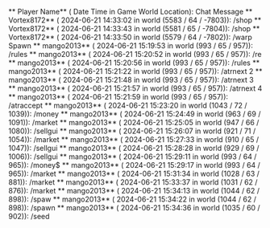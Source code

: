 ** Player Name** ( Date  Time in  Game World Location):  Chat Message
** Vortex8172** ( 2024-06-21  14:33:02 in  world (5583 / 64 / -7803)): /shop
** Vortex8172** ( 2024-06-21  14:33:43 in  world (5581 / 65 / -7804)): /shop
** Vortex8172** ( 2024-06-21  14:33:50 in  world (5579 / 64 / -7802)): /warp Spawn
** mango2013** ( 2024-06-21  15:19:53 in  world (993 / 65 / 957)): /rules
** mango2013** ( 2024-06-21  15:20:52 in  world (993 / 65 / 957)): /re
** mango2013** ( 2024-06-21  15:20:56 in  world (993 / 65 / 957)): /rules
** mango2013** ( 2024-06-21  15:21:22 in  world (993 / 65 / 957)): /atrnext 2
** mango2013** ( 2024-06-21  15:21:48 in  world (993 / 65 / 957)): /atrnext 3
** mango2013** ( 2024-06-21  15:21:57 in  world (993 / 65 / 957)): /atrnext 4
** mango2013** ( 2024-06-21  15:21:59 in  world (993 / 65 / 957)): /atraccept
** mango2013** ( 2024-06-21  15:23:20 in  world (1043 / 72 / 1039)): /money
** mango2013** ( 2024-06-21  15:24:49 in  world (963 / 69 / 1091)): /market
** mango2013** ( 2024-06-21  15:25:05 in  world (947 / 66 / 1080)): /sellgui
** mango2013** ( 2024-06-21  15:26:07 in  world (921 / 71 / 1054)): /market
** mango2013** ( 2024-06-21  15:27:33 in  world (910 / 65 / 1047)): /sellgui
** mango2013** ( 2024-06-21  15:28:28 in  world (929 / 69 / 1006)): /sellgui
** mango2013** ( 2024-06-21  15:29:11 in  world (993 / 64 / 965)): /money$
** mango2013** ( 2024-06-21  15:29:17 in  world (993 / 64 / 965)): /market
** mango2013** ( 2024-06-21  15:31:34 in  world (1028 / 63 / 881)): /market
** mango2013** ( 2024-06-21  15:33:37 in  world (1031 / 62 / 876)): /market
** mango2013** ( 2024-06-21  15:34:13 in  world (1044 / 62 / 898)): /spaw
** mango2013** ( 2024-06-21  15:34:22 in  world (1044 / 62 / 898)): /spawn
** mango2013** ( 2024-06-21  15:34:36 in  world (1035 / 60 / 902)): /seed
